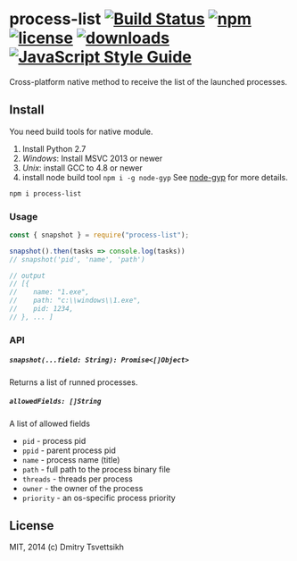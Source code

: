 # process-list [![Build Status](https://travis-ci.org/reklatsmasters/node-process-list.svg?branch=master)](https://travis-ci.org/reklatsmasters/node-process-list) [![npm](https://img.shields.io/npm/v/process-list.svg)](https://npmjs.org/package/process-list) [![license](https://img.shields.io/npm/l/process-list.svg)](https://npmjs.org/package/process-list) [![downloads](https://img.shields.io/npm/dm/process-list.svg)](https://npmjs.org/package/process-list) [![JavaScript Style Guide](https://img.shields.io/badge/code_style-standard-brightgreen.svg)](https://standardjs.com)

Cross-platform native method to receive the list of the launched processes.

## Install
You need build tools for native module.

1. Install Python 2.7
2. _Windows_: Install MSVC 2013 or newer
3. _Unix_: install GCC to 4.8 or newer
4. install node build tool `npm i -g node-gyp` See [node-gyp](https://npmjs.org/package/node-gyp) for more details.

```bash
npm i process-list
```

### Usage
```js
const { snapshot } = require("process-list");

snapshot().then(tasks => console.log(tasks))
// snapshot('pid', 'name', 'path')

// output
// [{
//    name: "1.exe",
// 	  path: "c:\\windows\\1.exe",
//    pid: 1234,
// }, ... ]
```

### API

##### `snapshot(...field: String): Promise<[]Object>`
Returns a list of runned processes.

##### `allowedFields: []String`
A list of allowed fields

* `pid` - process pid
* `ppid` - parent process pid
* `name` - process name (title)
* `path` - full path to the process binary file
* `threads` - threads per process
* `owner` - the owner of the process
* `priority` - an os-specific process priority

## License

MIT, 2014 (c) Dmitry Tsvettsikh
